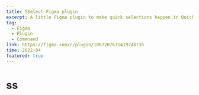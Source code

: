 ```yaml
---
title: SSelect Figma plugin
excerpt: A little Figma plugin to make quick selections happen in Quick Actions.
tag:
  - Figma
  - Plugin
  - Commnand
link: https://figma.com/c/plugin/1087207671419748735
time: 2022-04
featured: true
---
```


# ss
